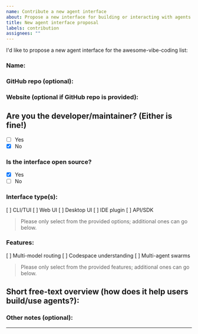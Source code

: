 ```yaml
---
name: Contribute a new agent interface
about: Propose a new interface for building or interacting with agents!
title: New agent interface proposal
labels: contribution
assignees: ""
---
```


I'd like to propose a new agent interface for the awesome-vibe-coding list:

### Name: <interface name>

### GitHub repo (optional):

### Website (optional if GitHub repo is provided):

## Are you the developer/maintainer? (Either is fine!)

- [ ] Yes
- [x] No

### Is the interface open source?

- [x] Yes
- [ ] No

### Interface type(s):

[ ] CLI/TUI
[ ] Web UI
[ ] Desktop UI
[ ] IDE plugin
[ ] API/SDK

> Please only select from the provided options; additional ones can go below.

### Features:

[ ] Multi-model routing
[ ] Codespace understanding
[ ] Multi-agent swarms

> Please only select from the provided features; additional ones can go below.

## Short free-text overview (how does it help users build/use agents?):

<overview>

<!-- e.g.
AgentShell is a TUI that orchestrates multi-agent workflows with streaming output, filesystem access, and hot-reloadable tools.
-->

### Other notes (optional):

<notes>

---

<!--
 - Contributions should be fully functioning and publicly available
 - Your contribution will be edited by our AI agents, and may be moved to a different category
-->
